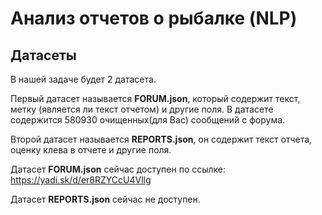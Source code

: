 # Анализ отчетов о рыбалке (NLP)

## Датасеты
В нашей задаче будет 2 датасета.

Первый датасет называется **FORUM.json**, который содержит текст, метку (является ли текст отчетом) и другие поля. В датасете содержится 580930 очищенных(для Вас) сообщений с форума.

Второй датасет называется **REPORTS.json**, он содержит текст отчета, оценку клева в отчете и другие поля.

Датасет **FORUM.json** сейчас доступен по ссылке: https://yadi.sk/d/er8RZYCcU4Vllg

Датасет **REPORTS.json** сейчас не доступен.
